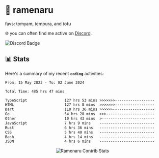 # 🍜 ramenaru
favs: tomyam, tempura, and tofu

🌐 you can often find me active on [Discord](https://discordapp.com/users/503291004200157185).

![Discord Badge](https://dcbadge.vercel.app/api/shield/503291004200157185)

## 📊 Stats

Here's a summary of my recent **`coding`** activities:

<!--START_SECTION:waka-->

```txt
From: 15 May 2023 - To: 02 June 2024

Total Time: 485 hrs 47 mins

TypeScript                 127 hrs 53 mins >>>>>>>------------------   26.33 %
HTML                       127 hrs 8 mins  >>>>>>>------------------   26.17 %
Dart                       110 hrs 36 mins >>>>>>-------------------   22.77 %
Go                         54 hrs 28 mins  >>>----------------------   11.21 %
Other                      10 hrs 43 mins  >------------------------   02.21 %
JavaScript                 7 hrs 9 mins    -------------------------   01.47 %
Rust                       6 hrs 36 mins   -------------------------   01.36 %
CSS                        5 hrs 40 mins   -------------------------   01.17 %
Bash                       4 hrs 14 mins   -------------------------   00.87 %
JSON                       4 hrs 6 mins    -------------------------   00.84 %
```

<!--END_SECTION:waka-->

<div style="text-align: center;">
   <img align="center" src="https://github-readme-streak-stats.herokuapp.com/?user=Ramenaru&theme=dark&card_width=520" alt="Ramenaru Contrib Stats" />
</div>

